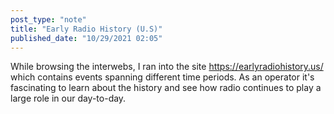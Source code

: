 ```yaml
---
post_type: "note" 
title: "Early Radio History (U.S)"
published_date: "10/29/2021 02:05"
---
```


While browsing the interwebs, I ran into the site https://earlyradiohistory.us/  which contains events spanning different time periods. As an operator it's fascinating to learn about the history and see how radio continues to play a large role in our day-to-day. 